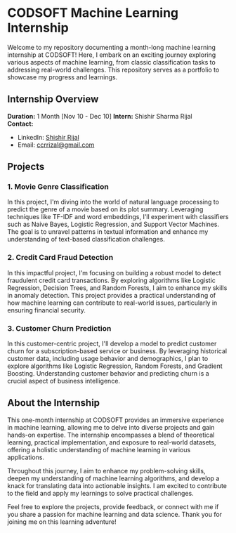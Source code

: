 # CODSOFT Machine Learning Internship

Welcome to my repository documenting a month-long machine learning internship at CODSOFT! Here, I embark on an exciting journey exploring various aspects of machine learning, from classic classification tasks to addressing real-world challenges. This repository serves as a portfolio to showcase my progress and learnings.

## Internship Overview

**Duration:** 1 Month [Nov 10 - Dec 10]
**Intern:** Shishir Sharma Rijal  
**Contact:**
- LinkedIn: [Shishir Rijal](https://www.linkedin.com/in/ShishirRijal)
- Email: ccrrizal@gmail.com

## Projects

### 1. Movie Genre Classification

In this project, I'm diving into the world of natural language processing to predict the genre of a movie based on its plot summary. Leveraging techniques like TF-IDF and word embeddings, I'll experiment with classifiers such as Naive Bayes, Logistic Regression, and Support Vector Machines. The goal is to unravel patterns in textual information and enhance my understanding of text-based classification challenges.
<!--
- **Folder:** `movie_genre_classification`
- **Code:** Implementation details can be found in the `code/` directory.
- **Data:** Relevant datasets are stored in the `data/` directory.
- **Documentation:** Check out `docs/` for additional project documentation.
-->
### 2. Credit Card Fraud Detection

In this impactful project, I'm focusing on building a robust model to detect fraudulent credit card transactions. By exploring algorithms like Logistic Regression, Decision Trees, and Random Forests, I aim to enhance my skills in anomaly detection. This project provides a practical understanding of how machine learning can contribute to real-world issues, particularly in ensuring financial security.

<!-- - **Folder:** `credit_card_fraud_detection`
- **Code:** Implementation details can be found in the `/` directory.
- **Data:** The necessary datasets are stored in the `data/` directory.
-->
### 3. Customer Churn Prediction

In this customer-centric project, I'll develop a model to predict customer churn for a subscription-based service or business. By leveraging historical customer data, including usage behavior and demographics, I plan to explore algorithms like Logistic Regression, Random Forests, and Gradient Boosting. Understanding customer behavior and predicting churn is a crucial aspect of business intelligence.
<!--
- **Folder:** `customer_churn_prediction`
- **Code:** Implementation details can be found in the `/` directory.
- **Data:** The necessary datasets are stored in the `data/` directory.
- **Documentation:** Explore `docs/` for additional project documentation.
-->
## About the Internship

This one-month internship at CODSOFT provides an immersive experience in machine learning, allowing me to delve into diverse projects and gain hands-on expertise. The internship encompasses a blend of theoretical learning, practical implementation, and exposure to real-world datasets, offering a holistic understanding of machine learning in various applications.

Throughout this journey, I aim to enhance my problem-solving skills, deepen my understanding of machine learning algorithms, and develop a knack for translating data into actionable insights. I am excited to contribute to the field and apply my learnings to solve practical challenges.

Feel free to explore the projects, provide feedback, or connect with me if you share a passion for machine learning and data science. Thank you for joining me on this learning adventure!
